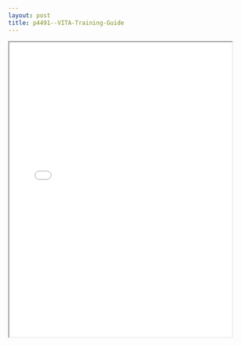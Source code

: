 ```yaml
---
layout: post
title: p4491--VITA-Training-Guide
---
```


<div class="pdf-container">
<iframe src="/ea/_pdf-2-md/p4491--VITA-Training-Guide.pdf" height="600" width="90%" allowFullScreen="true"></iframe>
</div>

